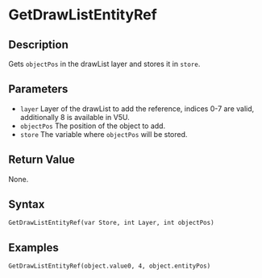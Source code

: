 # GetDrawListEntityRef

## Description
Gets `objectPos` in the drawList layer and stores it in `store`.

## Parameters
- `layer`
Layer of the drawList to add the reference, indices 0-7 are valid, additionally 8 is available in V5U.
- `objectPos`
The position of the object to add.
- `store`
The variable where `objectPos` will be stored.

## Return Value
None.

## Syntax
```
GetDrawListEntityRef(var Store, int Layer, int objectPos)
```

## Examples
```
GetDrawListEntityRef(object.value0, 4, object.entityPos)
```